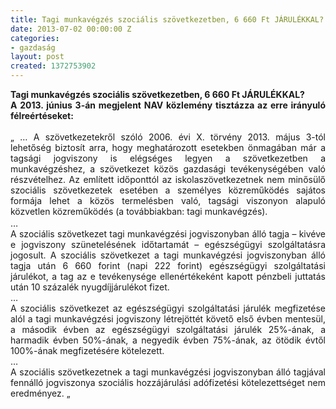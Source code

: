```yaml
---
title: Tagi munkavégzés szociális szövetkezetben, 6 660 Ft JÁRULÉKKAL?
date: 2013-07-02 00:00:00 Z
categories:
- gazdaság
layout: post
created: 1372753902
---
```


<p style="text-align: justify;"><strong>Tagi munkavégzés szociális szövetkezetben, 6 660 Ft JÁRULÉKKAL?</strong><br><strong>A 2013. június 3-án megjelent NAV közlemény tisztázza az erre irányuló félreértéseket:</strong><br><br>„ … A szövetkezetekről szóló 2006. évi X. törvény 2013. május 3-tól lehetőség biztosít arra, hogy meghatározott esetekben önmagában már a tagsági jogviszony is elégséges legyen a szövetkezetben a munkavégzéshez, a szövetkezet közös gazdasági tevékenységében való részvételhez. Az említett időponttól az iskolaszövetkezetnek nem minősülő szociális szövetkezetek esetében a személyes közreműködés sajátos formája lehet a közös termelésben való, tagsági viszonyon alapuló közvetlen közreműködés (a továbbiakban: tagi munkavégzés).<span class="text_exposed_show" style="display: inline; color: #333333; font-family: 'lucida grande', tahoma, verdana, arial, sans-serif; font-size: 13px; line-height: 18px;"><br></span>…<br>A szociális szövetkezet tagi munkavégzési jogviszonyban álló tagja – kivéve e jogviszony szünetelésének időtartamát – egészségügyi szolgáltatásra jogosult. A szociális szövetkezet a tagi munkavégzési jogviszonyban álló tagja után 6 660 forint (napi 222 forint) egészségügyi szolgáltatási járulékot, a tag az e tevékenysége ellenértékeként kapott pénzbeli juttatás után 10 százalék nyugdíjjárulékot fizet.<br>…<br>A szociális szövetkezet az egészségügyi szolgáltatási járulék megfizetése alól a tagi munkavégzési jogviszony létrejöttét követő első évben mentesül, a második évben az egészségügyi szolgáltatási járulék 25%-ának, a harmadik évben 50%-ának, a negyedik évben 75%-ának, az ötödik évtől 100%-ának megfizetésére kötelezett.<br>…<br>A szociális szövetkezetnek a tagi munkavégzési jogviszonyban álló tagjával fennálló jogviszonya szociális hozzájárulási adófizetési kötelezettséget nem eredményez. „</p>

